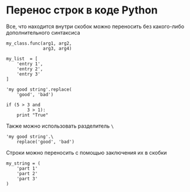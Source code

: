 # Перенос строк в коде Python

Все, что находится внутри скобок можно переносить без какого-либо дополнительного синтаксиса

    my_class.func(arg1, arg2,
                  arg3, arg4)

    my_list  = [
        'entry 1',
        'entry 2',
        'entry 3'
    ]

    'my good string'.replace(
        'good', 'bad')

    if (5 > 3 and
            3 > 1):
        print "True"

Также можно использовать разделитель `\`

    'my good string'.\
        replace('good', 'bad')


Строки можно переносить с помощью заключения их в скобки

    my_string = (
        'part 1'
        'part 2'
        'part 3'
    )

